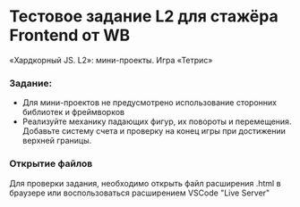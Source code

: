 # Тестовое задание L2 для стажёра Frontend от WB

«Хардкорный JS. L2»: мини-проекты. Игра «Тетрис»

### Задание:

- Для мини-проектов не предусмотрено использование сторонних библиотек и
  фреймворков
- Реализуйте механику падающих фигур, их повороты и перемещения. Добавьте
  систему счета и проверку на конец игры при достижении верхней границы.

### Открытие файлов

Для проверки задания, необходимо открыть файл расширения .html в браузере или
воспользоваться расширением VSCode "Live Server"
